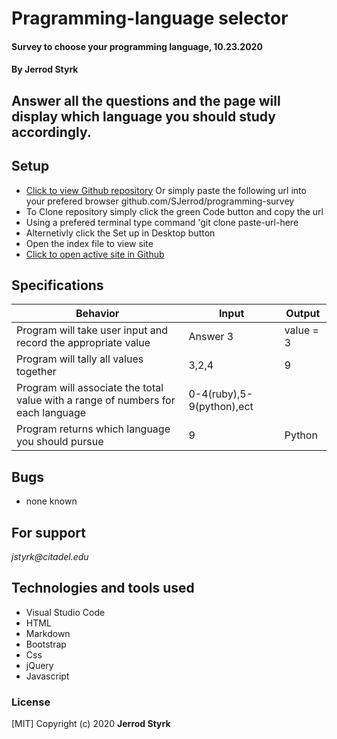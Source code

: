 # **Pragramming-language selector**

#### Survey to choose your programming language, 10.23.2020

#### **By Jerrod Styrk**

## Answer all the questions and the page will display which language you should study accordingly.

## Setup

- [Click to view Github repository](https://github.com/SJerrod/programming-survey) Or simply paste the following url into your prefered browser github.com/SJerrod/programming-survey
- To Clone repository simply click the green Code button and copy the url
- Using a prefered terminal type command 'git clone paste-url-here
- Alternetivly click the Set up in Desktop button
- Open the index file to view site
- [Click to open active site in Github]()

## Specifications

| Behavior                                                        | Input     | Output    |
| --------------------------------------------------------------- | --------- | --------- |
| Program will take user input and record the appropriate value | Answer 3 | value = 3 |
| Program will tally all values together | 3,2,4 | 9 |
| Program will associate the total value with a range of numbers for each language | 0-4(ruby),5-9(python),ect |
| Program returns which language you should pursue | 9 | Python |

## Bugs

* none known

## For support

_jstyrk@citadel.edu_

## Technologies and tools used

- Visual Studio Code
- HTML
- Markdown
- Bootstrap
- Css
- jQuery
- Javascript

### License

[MIT] Copyright (c) 2020 **Jerrod Styrk**